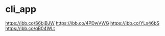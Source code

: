 # cli_app

https://ibb.co/S6bjBJW
https://ibb.co/4PDwVWG
https://ibb.co/YLs46bS
https://ibb.co/qB04WLt